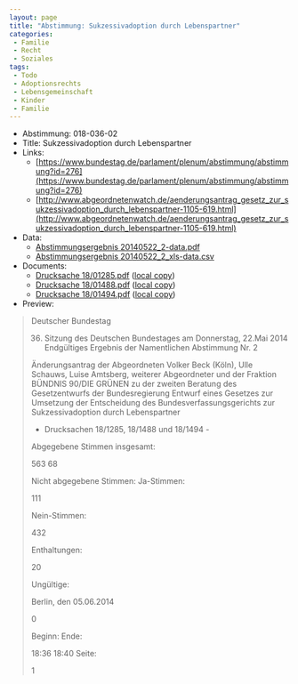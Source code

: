 ```yaml
---
layout: page
title: "Abstimmung: Sukzessivadoption durch Lebenspartner"
categories:
 - Familie
 - Recht
 - Soziales
tags:
 - Todo
 - Adoptionsrechts
 - Lebensgemeinschaft
 - Kinder
 - Familie
---
```


* Abstimmung: 018-036-02
* Title: Sukzessivadoption durch Lebenspartner
* Links: 
    * [https://www.bundestag.de/parlament/plenum/abstimmung/abstimmung?id=276](https://www.bundestag.de/parlament/plenum/abstimmung/abstimmung?id=276)
    * [http://www.abgeordnetenwatch.de/aenderungsantrag_gesetz_zur_sukzessivadoption_durch_lebenspartner-1105-619.html](http://www.abgeordnetenwatch.de/aenderungsantrag_gesetz_zur_sukzessivadoption_durch_lebenspartner-1105-619.html)
* Data: 
    * [Abstimmungsergebnis 20140522_2-data.pdf](/res/abstimmungsliste/20140522_2-data.pdf)
    * [Abstimmungsergebnis 20140522_2_xls-data.csv](/res/abstimmungsliste/analyses/20140522_2_xls-data.csv)
* Documents: 
    * [Drucksache 18/01285.pdf](http://dip21.bundestag.de/dip21/btd/18/012/1801285.pdf) ([local copy](/res/abstimmungsdaten/018-036-02/1801285.pdf))
    * [Drucksache 18/01488.pdf](http://dip21.bundestag.de/dip21/btd/18/014/1801488.pdf) ([local copy](/res/abstimmungsdaten/018-036-02/1801488.pdf))
    * [Drucksache 18/01494.pdf](http://dip21.bundestag.de/dip21/btd/18/014/1801494.pdf) ([local copy](/res/abstimmungsdaten/018-036-02/1801494.pdf))
* Preview: 
> Deutscher Bundestag
> 
> 36. Sitzung des Deutschen Bundestages
> am Donnerstag, 22.Mai 2014
> Endgültiges Ergebnis der Namentlichen Abstimmung Nr. 2
> 
> Änderungsantrag der Abgeordneten Volker Beck (Köln), Ulle Schauws, Luise Amtsberg,
> weiterer Abgeordneter und der Fraktion BÜNDNIS 90/DIE GRÜNEN
> zu der zweiten Beratung des Gesetzentwurfs der Bundesregierung
> Entwurf eines Gesetzes zur Umsetzung der Entscheidung des Bundesverfassungsgerichts
> zur Sukzessivadoption durch Lebenspartner
> - Drucksachen 18/1285, 18/1488 und 18/1494 -
> 
> Abgegebene Stimmen insgesamt:
> 
> 563
> 68
> 
> Nicht abgegebene Stimmen:
> Ja-Stimmen:
> 
> 111
> 
> Nein-Stimmen:
> 
> 432
> 
> Enthaltungen:
> 
> 20
> 
> Ungültige:
> 
> Berlin, den 05.06.2014
> 
> 0
> 
> Beginn:
> Ende:
> 
> 18:36
> 18:40
> Seite:
> 
> 1
> 
> 

